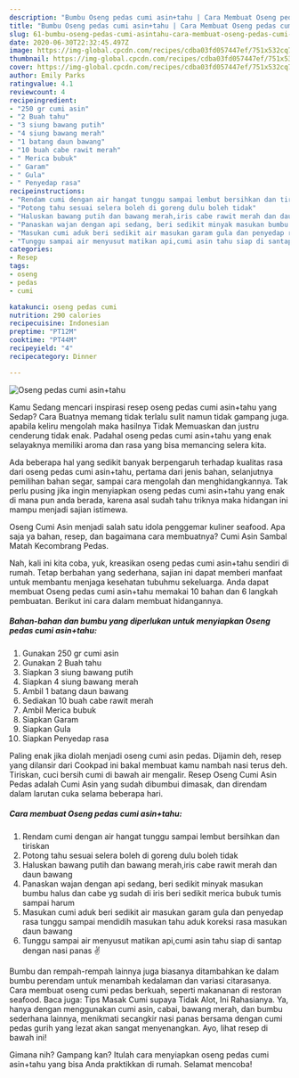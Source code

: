 ```yaml
---
description: "Bumbu Oseng pedas cumi asin+tahu | Cara Membuat Oseng pedas cumi asin+tahu Yang Paling Enak"
title: "Bumbu Oseng pedas cumi asin+tahu | Cara Membuat Oseng pedas cumi asin+tahu Yang Paling Enak"
slug: 61-bumbu-oseng-pedas-cumi-asintahu-cara-membuat-oseng-pedas-cumi-asintahu-yang-paling-enak
date: 2020-06-30T22:32:45.497Z
image: https://img-global.cpcdn.com/recipes/cdba03fd057447ef/751x532cq70/oseng-pedas-cumi-asintahu-foto-resep-utama.jpg
thumbnail: https://img-global.cpcdn.com/recipes/cdba03fd057447ef/751x532cq70/oseng-pedas-cumi-asintahu-foto-resep-utama.jpg
cover: https://img-global.cpcdn.com/recipes/cdba03fd057447ef/751x532cq70/oseng-pedas-cumi-asintahu-foto-resep-utama.jpg
author: Emily Parks
ratingvalue: 4.1
reviewcount: 4
recipeingredient:
- "250 gr cumi asin"
- "2 Buah tahu"
- "3 siung bawang putih"
- "4 siung bawang merah"
- "1 batang daun bawang"
- "10 buah cabe rawit merah"
- " Merica bubuk"
- " Garam"
- " Gula"
- " Penyedap rasa"
recipeinstructions:
- "Rendam cumi dengan air hangat tunggu sampai lembut bersihkan dan tiriskan"
- "Potong tahu sesuai selera boleh di goreng dulu boleh tidak"
- "Haluskan bawang putih dan bawang merah,iris cabe rawit merah dan daun bawang"
- "Panaskan wajan dengan api sedang, beri sedikit minyak masukan bumbu halus dan cabe yg sudah di iris beri sedikit merica bubuk tumis sampai harum"
- "Masukan cumi aduk beri sedikit air masukan garam gula dan penyedap rasa tunggu sampai mendidih masukan tahu aduk koreksi rasa masukan daun bawang"
- "Tunggu sampai air menyusut matikan api,cumi asin tahu siap di santap dengan nasi panas ✌"
categories:
- Resep
tags:
- oseng
- pedas
- cumi

katakunci: oseng pedas cumi 
nutrition: 290 calories
recipecuisine: Indonesian
preptime: "PT12M"
cooktime: "PT44M"
recipeyield: "4"
recipecategory: Dinner

---
```



![Oseng pedas cumi asin+tahu](https://img-global.cpcdn.com/recipes/cdba03fd057447ef/751x532cq70/oseng-pedas-cumi-asintahu-foto-resep-utama.jpg)

Kamu Sedang mencari inspirasi resep oseng pedas cumi asin+tahu yang Sedap? Cara Buatnya memang tidak terlalu sulit namun tidak gampang juga. apabila keliru mengolah maka hasilnya Tidak Memuaskan dan justru cenderung tidak enak. Padahal oseng pedas cumi asin+tahu yang enak selayaknya memiliki aroma dan rasa yang bisa memancing selera kita.

Ada beberapa hal yang sedikit banyak berpengaruh terhadap kualitas rasa dari oseng pedas cumi asin+tahu, pertama dari jenis bahan, selanjutnya pemilihan bahan segar, sampai cara mengolah dan menghidangkannya. Tak perlu pusing jika ingin menyiapkan oseng pedas cumi asin+tahu yang enak di mana pun anda berada, karena asal sudah tahu triknya maka hidangan ini mampu menjadi sajian istimewa.

Oseng Cumi Asin menjadi salah satu idola penggemar kuliner seafood. Apa saja ya bahan, resep, dan bagaimana cara membuatnya? Cumi Asin Sambal Matah Kecombrang Pedas.


Nah, kali ini kita coba, yuk, kreasikan oseng pedas cumi asin+tahu sendiri di rumah. Tetap berbahan yang sederhana, sajian ini dapat memberi manfaat untuk membantu menjaga kesehatan tubuhmu sekeluarga. Anda dapat membuat Oseng pedas cumi asin+tahu memakai 10 bahan dan 6 langkah pembuatan. Berikut ini cara dalam membuat hidangannya.

<!--inarticleads1-->

##### Bahan-bahan dan bumbu yang diperlukan untuk menyiapkan Oseng pedas cumi asin+tahu:

1. Gunakan 250 gr cumi asin
1. Gunakan 2 Buah tahu
1. Siapkan 3 siung bawang putih
1. Siapkan 4 siung bawang merah
1. Ambil 1 batang daun bawang
1. Sediakan 10 buah cabe rawit merah
1. Ambil  Merica bubuk
1. Siapkan  Garam
1. Siapkan  Gula
1. Siapkan  Penyedap rasa


Paling enak jika diolah menjadi oseng cumi asin pedas. Dijamin deh, resep yang dilansir dari Cookpad ini bakal membuat kamu nambah nasi terus deh. Tiriskan, cuci bersih cumi di bawah air mengalir. Resep Oseng Cumi Asin Pedas adalah Cumi Asin yang sudah dibumbui dimasak, dan direndam dalam larutan cuka selama beberapa hari. 

<!--inarticleads2-->

##### Cara membuat Oseng pedas cumi asin+tahu:

1. Rendam cumi dengan air hangat tunggu sampai lembut bersihkan dan tiriskan
1. Potong tahu sesuai selera boleh di goreng dulu boleh tidak
1. Haluskan bawang putih dan bawang merah,iris cabe rawit merah dan daun bawang
1. Panaskan wajan dengan api sedang, beri sedikit minyak masukan bumbu halus dan cabe yg sudah di iris beri sedikit merica bubuk tumis sampai harum
1. Masukan cumi aduk beri sedikit air masukan garam gula dan penyedap rasa tunggu sampai mendidih masukan tahu aduk koreksi rasa masukan daun bawang
1. Tunggu sampai air menyusut matikan api,cumi asin tahu siap di santap dengan nasi panas ✌


Bumbu dan rempah-rempah lainnya juga biasanya ditambahkan ke dalam bumbu perendam untuk menambah kedalaman dan variasi citarasanya. Cara membuat oseng cumi pedas berkuah, seperti makananan di restoran seafood. Baca juga: Tips Masak Cumi supaya Tidak Alot, Ini Rahasianya. Ya, hanya dengan menggunakan cumi asin, cabai, bawang merah, dan bumbu sederhana lainnya, menikmati secangkir nasi panas bersama dengan cumi pedas gurih yang lezat akan sangat menyenangkan. Ayo, lihat resep di bawah ini! 

Gimana nih? Gampang kan? Itulah cara menyiapkan oseng pedas cumi asin+tahu yang bisa Anda praktikkan di rumah. Selamat mencoba!
